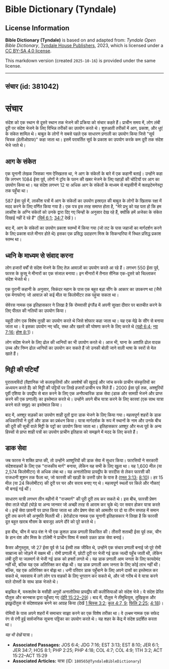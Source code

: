 # Bible Dictionary (Tyndale)

## License Information

**Bible Dictionary (Tyndale)** is based on and adapted from: _Tyndale Open Bible Dictionary_, [Tyndale House Publishers](https://tyndaleopenresources.com/), 2023, which is licensed under a [CC BY-SA 4.0 license](https://creativecommons.org/licenses/by-sa/4.0/legalcode.en).

This markdown version (created `2025-10-16`) is provided under the same license.



--------------------------------

## संचार (id: 381042)

संचार
=====

संदेश को एक स्थान से दूसरे स्थान तक भेजने की प्रक्रिया को संचार कहते हैं। प्राचीन समय में, लोग लंबी दूरी पर संदेश भेजने के लिए विभिन्न तरीकों का उपयोग करते थे। शुरुआती तरीकों में आग, प्रकाश, और धुएं के संकेत शामिल थे। बाबुल के लोगों ने सबसे पहले एक साधारण प्रणाली का उपयोग किया जिसे "सूर्य चित्रक (हेलीओग्राफ)" कहा जाता था। इसमें परावर्तित सूर्य के प्रकाश का उपयोग करके कम दूरी तक संदेश भेजे जाते थे।

आग के संकेत
-----------

एक यूनानी लेखक जिसका नाम ऐस्खिलस था, ने आग के संकेतों के बारे में एक कहानी बताई। उन्होंने कहा कि लगभग 1084 ईसा पूर्व, लोगों ने ट्रॉय के पतन की खबर भेजने के लिए पहाड़ों की चोटियों पर आग का उपयोग किया था। यह संदेश लगभग 12 या अधिक आग के संकेतों के माध्यम से माइसीनी में क्लाइटेमनेस्ट्रा तक पहुँचा था।

587 ईसा पूर्व में, लाकीश पत्रों में आग के संकेतों का उपयोग इस्राएल की बाबुल के लोगों के खिलाफ रक्षा में मदद करने के लिए वर्णित किया गया है। एक पत्र इस तरह समाप्त होता है, "मेरे प्रभु को यह पता हो कि हम लाकीश के अग्नि संकेतों को उनके द्वारा दिए गए चिन्हों के अनुसार देख रहे हैं, क्योंकि हमें अजेका के संकेत दिखाई नहीं दे रहे हैं" ([यिर्म 6:1](https://ref.ly/Jer6:1); [34:7](https://ref.ly/Jer34:7) देखें )।

बाद में, आग के संकेतों का उपयोग प्रकाश स्तम्भों में किया गया (जो तट के पास जहाजों का मार्गदर्शन करने के लिए प्रकाश वाले मीनार होते थे) इसका एक प्रसिद्ध उदाहरण मिस्र के सिकन्दरिया में स्थित प्रसिद्ध प्रकाश स्तम्भ था।

ध्वनि के माध्यम से संवाद करना
-----------------------------

लोग हजारों वर्षों से संदेश भेजने के लिए तेज़ आवाज़ों का उपयोग करते आ रहे हैं। लगभग 550 ईसा पूर्व, फारस के कुस्रू ने मीनारों का एक संजाल बनाया। इन मीनारों में तैनात सैनिक एक\-दूसरे को चिल्लाकर संदेश भेजते थे।

एक पुरानी कहानी के अनुसार, सिकंदर महान के पास एक बहुत बड़ा सींग के आकार का उपकरण था (जैसे एक मेगाफोन) जो आवाज़ को कई मील या किलोमीटर तक पहुंचा सकता था।

सेवेरस नामक एक इतिहासकार ने लिखा है कि रोमवासी इंग्लैंड में अपनी सुरक्षा दीवार पर बातचीत करने के लिए पीतल की नलियों का उपयोग किया।

यहूदी लोग एक विशेष तुरही का उपयोग करते थे जिसे शोफार कहा जाता था। यह एक मेढ़े के सींग से बनाया जाता था। वे इसका उपयोग नए चाँद, सब्त और खतरे की घोषणा करने के लिए करते थे ([यहो 6:4](https://ref.ly/Josh6:4); [न्या 7:16](https://ref.ly/Judg7:16); [होश 8:1](https://ref.ly/Hos8:1))।

लोग संदेश भेजने के लिए ढोल की ध्वनियों का भी उपयोग करते थे। आज भी, घाना के अशांति ढोल वादक उच्च और निम्न ढोल ध्वनियों का उपयोग कर सकते हैं जो उनकी बोली जाने वाली भाषा के स्वरों से मेल खाते हैं।

मिट्टी की पटियाँ
----------------

पुरातत्वविदों (वैज्ञानिक जो कलाकृतियों और अवशेषों की खुदाई और जांच करके प्राचीन संस्कृतियों का अध्ययन करते हैं) को मिट्टी की पट्टियों पर लिखे हजारों प्राचीन पत्र मिले हैं। 2000 ईसा पूर्व तक, अश्शूरियों पूर्वी एशिया के उपद्वीप से बात करने के लिए एक अनौपचारिक डाक सेवा (डाक और सामग्री भेजने और प्राप्त करने की एक प्रणाली) का इस्तेमाल करते थे। उन्होंने अपने बीच यात्रा करने के लिए कारवां (एक साथ यात्रा करने वाले समूह) का इस्तेमाल किया।

बाद में, अश्शूर सड़कों का उपयोग शाही दूतों द्वारा डाक भेजने के लिए किया गया। महत्वपूर्ण शहरों के डाक अधिकारियों ने दूतों और डाक का प्रबंधन किया। यात्रा मार्गदर्शक के रूप में स्थानों के नाम और उनके बीच की दूरी की सूची वाले मिट्टी के पट्टों का उपयोग किया जाता था। इतिहासकार अश्शूर और मध्य पूर्व के अन्य हिस्सों से प्राप्त शाही पत्रों का उपयोग प्राचीन इतिहास को समझने में मदद के लिए करते हैं।

डाक सेवा
--------

जब फारस ने शक्ति प्राप्त की, तो उन्होंने अश्शूरियों की डाक सेवा में सुधार किया। फारसियों ने सरकारी संदेशवाहकों के लिए एक "राजकीय मार्ग" बनाया, लेकिन यह सभी के लिए खुला था। यह 1,600 मील (या 2,574 किलोमीटर) से अधिक लंबा था। यह अनातोलिया प्रायद्वीप के सरदीस से लेकर फारसी की राजधानी शूशन तक फैला था, जो फारसी की खाड़ी के उत्तरी छोर के पास है ([एस्त 3:13](https://ref.ly/Esth3:13); [8:10](https://ref.ly/Esth8:10))। हर 15 मील (या 24 किलोमीटर) की दूरी पर घर और सराय बनाए गए थे। महत्वपूर्ण स्थलों पर किले और नौकाएं भी बनाई गई थीं।

साधारण यात्री लगभग तीन महीनों में "राजमार्ग" की पूरी दूरी तय कर सकते थे। इस बीच, फारसी प्रेषण सेवा ताज़े घोड़ों (घोड़े या अन्य जानवर जो अच्छी तरह से आराम कर चुके थे) पर सवार होकर यात्रा करते थे। इन्हें सेवा छावनी पर प्राप्त किया जाता था और प्रेषण सेवा को आमतौर पर दो या तीन सप्ताह में समान दूरी तय करने की अनुमति मिलती थी। हेरोडोटस नामक एक यूनानी इतिहासकार ने लिखा है कि फारसी दूत बहुत खराब मौसम के बावजूद अपने दौरे को पूरे करते थे।

इस बीच, चीन में चाउ वंश ने भी एक कुशल डाक प्रणाली विकसित की। तीसरी शताब्दी ईसा पूर्व तक, चीन के हान वंश और मिस्र के टॉलेमी ने प्राचीन विश्व में सबसे उन्नत डाक सेवा बनाई।

कैसर औगुस्तुस, जो 27 ईसा पूर्व से 14 ईस्वी तक जीवित थे, उन्होंने एक संचार प्रणाली बनाई जो पूरे रोमी साम्राज्य को जोड़ने में सक्षम थी। रोमी प्रणाली में, छोटी दूरी पर भेजी गई डाक जल्दी पहुँच जाती थी, लेकिन लंबी दूरी या जलमार्ग से भेजी गई डाक को हफ्तों लगते थे। यह डाक प्रणाली आम जनता के लिए फायदेमंद नहीं थी, बल्कि यह एक अतिरिक्त कर बोझ थी। यह डाक प्रणाली आम जनता के लिए कोई लाभ नहीं थी। बल्कि, यह एक अतिरिक्त कर बोझ था। धनी परिवार डाक पहुँचाने के लिए अपने दासों का इस्तेमाल कर सकते थे, व्यवसाय में लगे लोग पत्र वाहकों के लिए भुगतान कर सकते थे, और जो गरीब थे वे यात्रा करने वाले दोस्तों के साथ डाक भेजते थे।

बाइबिल में, यरूशलेम के मसीही अगुवों अनातोलिया प्रायद्वीप की कलीसियाओं को संदेश भेजे। ये संदेश प्रेरित पौलुस और बरनबास द्वारा पहुँचाए गए ([प्रेरि 15:22–29](https://ref.ly/Acts15:22-Acts15:29))। बाद में, पौलुस ने तीमुथियुस, तुखिकुस और इपफ्रुदीतुस से संदेशवाहक बनने का आग्रह किया (देखें [1 थिस्स 3:2](https://ref.ly/1Thess3:2); [कुल 4:7, 9](https://ref.ly/Col4:7); [फिलि 2:25](https://ref.ly/Phil2:25); [4:18](https://ref.ly/Phil4:18))।

रोमियों के पास अपने शहरों में समाचार साझा करने का एक विशेष तरीका था। वे *एल्बम* नामक एक सफेद रंग से रंगी हुई सार्वजनिक सूचना पट्टिका का उपयोग करते थे। यह शहर के केंद्र में संदेश प्रदर्शित करता था।

*यह भी देखें* यात्रा।

* **Associated Passages:** JOS 6:4; JDG 7:16; EST 3:13; EST 8:10; JER 6:1; JER 34:7; HOS 8:1; PHP 2:25; PHP 4:18; COL 4:7; COL 4:9; 1TH 3:2; ACT 15:22–ACT 15:29
* **Associated Articles:** यात्रा (ID: `180565@TyndaleBibleDictionary`)

